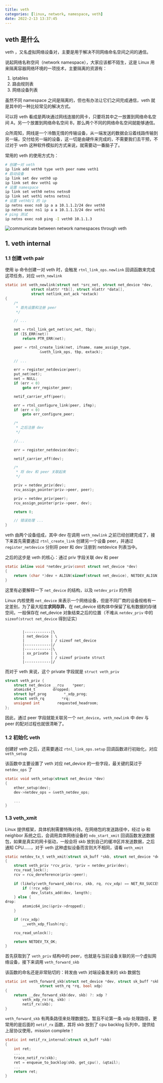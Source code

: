 ```yaml
---
title: veth 
categories: [linux, network, namespace, veth]
date: 2022-2-13 13:37:45
---
```


## veth 是什么

veth ，又名虚拟网络设备对，主要是用于解决不同网络命名空间之间的通信。

说起网络名称空间（network namespace），大家应该都不陌生，这是 Linux 用来隔离容器网络环境的一项技术，主要隔离的资源有：

1. iptables
2. 路由规则表
3. 网络设备列表

虽然不同 namespace 之间是隔离的，但也有办法让它们之间完成通信，veth 就是其中的一种比较常见的解决方式。

可以将 veth 看成是两块通过网线连接的网卡，只要将其中之一放置到网络命名空间 A，另一个放置到网络命名空间 B，那么两个不同的网络命名空间就能够通信。

众所周知，网线是一个冷酷无情的传输设备，从一端发送的数据会沿着线路传输到另一端，交付给另一端的设备，这一切是由硬件来完成的，不需要我们去干预，不过对于 veth 这种软件模拟的方式来说，就需要动一番脑子了。

常用的 veth 的使用方式为：

```bash
# 创建一对 veth
ip link add veth0 type veth peer name veth1
# 启动设备
ip link set dev veth0 up
ip link set dev veth1 up
# 设置 namespace
ip link set veth0 netns netns0
ip link set veth1 netns netns1
# 设置 veth0/1 的 ip
ip netns exec ns0 ip a a 10.1.1.2/24 dev veth0
ip netns exec ns1 ip a a 10.1.1.3/24 dev veth1
# ping 测试
ip netns exec ns0 ping -I veth0 10.1.1.3
```

![communicate between network namespaces through veth](/images/sysnet-veth.png)

## 1. veth internal

### 1.1 创建 veth pair

使用 ip 命令创建一对 veth 时，会触发 `rtnl_link_ops.newlink` 回调函数来完成这项任务，对应 `veth_newlink`

```c
static int veth_newlink(struct net *src_net, struct net_device *dev,
            struct nlattr *tb[], struct nlattr *data[],
            struct netlink_ext_ack *extack)
{
    /*
     * 首先设置和注册 peer
     */

    // ...

    net = rtnl_link_get_net(src_net, tbp);
    if (IS_ERR(net))
        return PTR_ERR(net);

    peer = rtnl_create_link(net, ifname, name_assign_type,
                &veth_link_ops, tbp, extack);
    
    // ...

    err = register_netdevice(peer);
    put_net(net);
    net = NULL;
    if (err < 0)
        goto err_register_peer;

    netif_carrier_off(peer);

    err = rtnl_configure_link(peer, ifmp);
    if (err < 0)
        goto err_configure_peer;

    /*
     * 之后注册 dev
     */
    
    //...

    err = register_netdevice(dev);

    netif_carrier_off(dev);

    /*
     * 将 dev 和 peer 关联起来
     */

    priv = netdev_priv(dev);
    rcu_assign_pointer(priv->peer, peer);

    priv = netdev_priv(peer);
    rcu_assign_pointer(priv->peer, dev);

    return 0;

    // 错误处理 ...
}
```

veth 由两个设备组成，其中 dev 在调用 `veth_newlink` 之前已经创建完成了，接下来首先需要通过 `rtnl_create_link` 创建另一个设备 peer，并通过 `register_netdevice` 分别将 peer 和 dev 注册到 netdevice 列表当中。

之后的这步是 veth 的核心：通过 priv 字段关联 dev 和 peer

```c
static inline void *netdev_priv(const struct net_device *dev)
{
    return (char *)dev + ALIGN(sizeof(struct net_device), NETDEV_ALIGN);
}
```

这里有必要解释一下 `net_device` 的结构，以及 `netdev_priv` 的作用

Linux 内核使用 `net_device` 来表示一个网络设备，但是不同厂商的设备规格有一定差别，为了最大程度**求同存异**，在 net_device 结构体中保留了私有数据的存储空间，一般保存在 net_device 对象结束之后的位置（不难从 `netdev_priv` 中的 `sizeof(struct net_device` 得到证实）

```text

        |------------|\
        | net_device | \
        |            | / sizeof net_device
        |------------|/
        |------------|\
        | xx_private | \
        |            | / sizeof private struct
        |------------|/
```

而对于 veth 来说，这个 private 字段就是 `struct veth_priv`

```c
struct veth_priv {
    struct net_device __rcu    *peer;
    atomic64_t        dropped;
    struct bpf_prog        *_xdp_prog;
    struct veth_rq        *rq;
    unsigned int        requested_headroom;
};
```

因此，通过 peer 字段就能关联另一个 `net_device`，`veth_newlink` 中 dev 与 peer 的配对过程也就很清晰了。

### 1.2 初始化 veth

创建好 veth 之后，还需要通过 `rtnl_link_ops.setup` 回调函数进行初始化，对应 `veth_setup`

该函数中主要设置了 veth 对应 net_device 的一些字段，最关键的莫过于 `netdev_ops` 了

```c
static void veth_setup(struct net_device *dev)
{
    ether_setup(dev);
    dev->netdev_ops = &veth_netdev_ops;

    ...
}
```

### 1.3 veth_xmit

Linux 提供框架，具体机制需要特殊对待。在网络包的发送路径中，经过 ip 和 neighbor 系统之后，会调用具体网络设备的  `ndo_start_xmit` 回调函数发送数据包，如果是真实的网卡驱动，一般会将 skb 放到自己的缓冲区并发送数据，之后通知 CPU......，对于 veth 这种虚拟设备而言则大不相同，请看 `veth_xmit`

```c
static netdev_tx_t veth_xmit(struct sk_buff *skb, struct net_device *dev)
{
    struct veth_priv *rcv_priv, *priv = netdev_priv(dev);
    rcu_read_lock();
    rcv = rcu_dereference(priv->peer);
    
    if (likely(veth_forward_skb(rcv, skb, rq, rcv_xdp) == NET_RX_SUCCESS)) {
        if (!rcv_xdp)
            dev_lstats_add(dev, length);
    } else {
drop:
        atomic64_inc(&priv->dropped);
    }

    if (rcv_xdp)
        __veth_xdp_flush(rq);

    rcu_read_unlock();

    return NETDEV_TX_OK;
}
```

首先获取到了 `veth_priv` 结构中的 peer，也就是与当前设备关联的另一个虚拟网络设备，接下来调用 `veth_forward_skb`

该函数的命名还是非常贴切的：转发由 veth 对端设备发来的 skb 数据包

```c
static int veth_forward_skb(struct net_device *dev, struct sk_buff *skb,
                struct veth_rq *rq, bool xdp)
{
    return __dev_forward_skb(dev, skb) ?: xdp ?
        veth_xdp_rx(rq, skb) :
        netif_rx(skb);
}
```

`veth_forward_skb` 有两条路径来处理数据包，暂且不论第一条 xdp 处理路径，更常用的是后面的 `netif_rx` 函数，其将 skb 放到了 cpu backlog 队列中，提供给上层协议使用，mission complete！

```c
static int netif_rx_internal(struct sk_buff *skb)
{
    int ret;
    ...
    trace_netif_rx(skb);
    ret = enqueue_to_backlog(skb, get_cpu(), &qtail);
    ...
    return ret;
}
```
